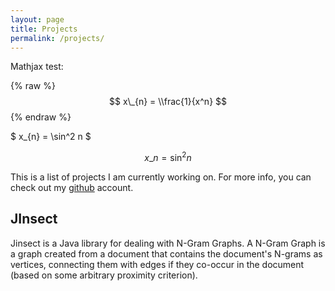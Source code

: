 ```yaml
---
layout: page
title: Projects
permalink: /projects/
---
```


Mathjax test: 

{% raw %}
$$ x\_{n} = \\frac{1}{x^n} $$
{% endraw %}

$ x\_{n} = \\sin^2 n $

$$ x\_{n} = \sin^2 n $$

This is a list of projects I am currently working on. For more info, you can check out my [github](https://github.com/VHarisop) account.

## JInsect
Jinsect is a Java library for dealing with N-Gram Graphs. A N-Gram Graph is a graph created from a document that contains the document's N-grams
as vertices, connecting them with edges if they co-occur in the document (based on some arbitrary proximity criterion).


